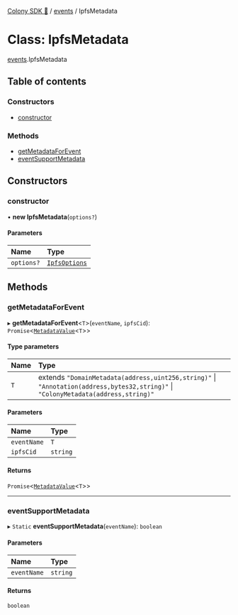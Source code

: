 [Colony SDK 🚀](../README.md) / [events](../modules/events.md) / IpfsMetadata

# Class: IpfsMetadata

[events](../modules/events.md).IpfsMetadata

## Table of contents

### Constructors

- [constructor](events.IpfsMetadata.md#constructor)

### Methods

- [getMetadataForEvent](events.IpfsMetadata.md#getmetadataforevent)
- [eventSupportMetadata](events.IpfsMetadata.md#eventsupportmetadata)

## Constructors

### constructor

• **new IpfsMetadata**(`options?`)

#### Parameters

| Name | Type |
| :------ | :------ |
| `options?` | [`IpfsOptions`](../interfaces/events.IpfsOptions.md) |

## Methods

### getMetadataForEvent

▸ **getMetadataForEvent**<`T`\>(`eventName`, `ipfsCid`): `Promise`<[`MetadataValue`](../modules/events.md#metadatavalue)<`T`\>\>

#### Type parameters

| Name | Type |
| :------ | :------ |
| `T` | extends ``"DomainMetadata(address,uint256,string)"`` \| ``"Annotation(address,bytes32,string)"`` \| ``"ColonyMetadata(address,string)"`` |

#### Parameters

| Name | Type |
| :------ | :------ |
| `eventName` | `T` |
| `ipfsCid` | `string` |

#### Returns

`Promise`<[`MetadataValue`](../modules/events.md#metadatavalue)<`T`\>\>

___

### eventSupportMetadata

▸ `Static` **eventSupportMetadata**(`eventName`): `boolean`

#### Parameters

| Name | Type |
| :------ | :------ |
| `eventName` | `string` |

#### Returns

`boolean`

